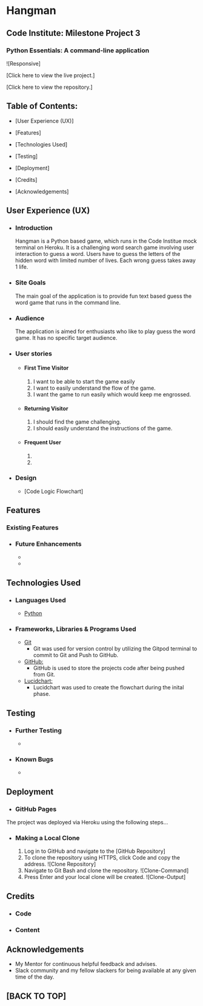 # Hangman

## Code Institute: Milestone Project 3

### Python Essentials: A command-line application

![Responsive]

[Click here to view the live project.]

[Click here to view the repository.]

## Table of Contents:
- [User Experience (UX)]  

- [Features]

- [Technologies Used]
  
- [Testing]

- [Deployment]

- [Credits]

- [Acknowledgements]
    

## User Experience (UX)

-   ### Introduction
     Hangman is a Python based game, which runs in the Code Institue mock terminal on Heroku.
     It is a challenging word search game involving user interaction to guess a word. Users have to guess the letters of the hidden word with limited number of lives. Each wrong guess takes away 1 life.

-   ### Site Goals
     The main goal of the application is to provide fun text based guess the word game that runs in the command line.
     
-   ### Audience
     The application is aimed for enthusiasts who like to play guess the word game. It has no specific target audience.

-   ### User stories

    -   #### First Time Visitor
        1. I want to be able to start the game easily
        2. I want to easily understand the flow of the game.
        3. I want the game to run easily which would keep me engrossed.

    -   #### Returning Visitor
        1. I should find the game challenging.
        2. I should easily understand the instructions of the game.   

    -   #### Frequent User 
        1. 
        2. 

*   ### Design

    - [Code Logic Flowchart]

    
    
## Features

 ### Existing Features

   

 

- ### Future Enhancements 

    - 
    - 

## Technologies Used

- ### Languages Used

  -   [Python](https://en.wikipedia.org/wiki/Python_(programming_language))


- ### Frameworks, Libraries & Programs Used

  
  - [Git](https://git-scm.com/)
    - Git was used for version control by utilizing the Gitpod terminal to commit to Git and Push to GitHub.
  - [GitHub:](https://github.com/)
    - GitHub is used to store the projects code after being pushed from Git.   
  - [Lucidchart:](https://www.lucidchart.com/)
    - Lucidchart was used to create the flowchart during the inital phase.
    
## Testing

  



 - ### Further Testing

   -   
   

  - ### Known Bugs

    -   

## Deployment

 - ### GitHub Pages

  The project was deployed via Heroku using the following steps...

   


 - ### Making a Local Clone

    1. Log in to GitHub and navigate to the [GitHub Repository]
    2. To clone the repository using HTTPS, click Code and copy the address. 
    ![Clone Repository]
    3. Navigate to Git Bash and clone the repository. 
    ![Clone-Command]
    4. Press Enter and your local clone will be created. 
    ![Clone-Output]

## Credits

  - ### Code
    

  - ### Content
    

## Acknowledgements

  -   My Mentor for continuous helpful feedback and advises.
  -   Slack community and my fellow slackers for being available at any given time of the day.


## [BACK TO TOP]